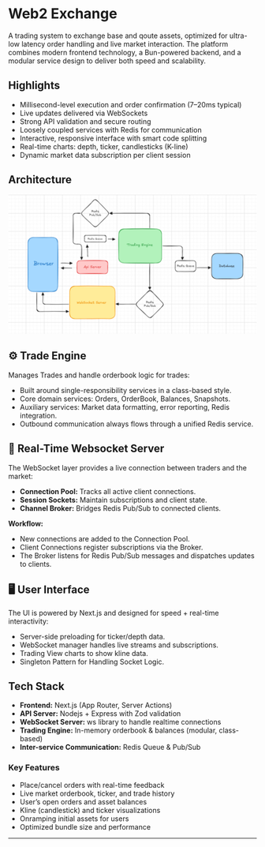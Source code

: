 # Web2 Exchange

A trading system to exchange base and qoute assets, optimized for ultra-low latency order handling and live market interaction. The platform combines modern frontend technology, a Bun-powered backend, and a modular service design to deliver both speed and scalability.

## Highlights

- Millisecond-level execution and order confirmation (7–20ms typical)
- Live updates delivered via WebSockets
- Strong API validation and secure routing
- Loosely coupled services with Redis for communication
- Interactive, responsive interface with smart code splitting
- Real-time charts: depth, ticker, candlesticks (K-line)
- Dynamic market data subscription per client session
  
## Architecture

![App Screenshot](./design.png)

## ⚙️ Trade Engine 

Manages Trades and handle orderbook logic for trades:

- Built around single-responsibility services in a class-based style.
- Core domain services: Orders, OrderBook, Balances, Snapshots.
- Auxiliary services: Market data formatting, error reporting, Redis integration.
- Outbound communication always flows through a unified Redis service.

## 📡 Real-Time Websocket Server

The WebSocket layer provides a live connection between traders and the market:

- **Connection Pool:** Tracks all active client connections.
- **Session Sockets:** Maintain subscriptions and client state.
- **Channel Broker:** Bridges Redis Pub/Sub to connected clients.

**Workflow:**

- New connections are added to the Connection Pool.
- Client Connections register subscriptions via the Broker.
- The Broker listens for Redis Pub/Sub messages and dispatches updates to clients.

## 🖥️ User Interface

The UI is powered by Next.js and designed for speed + real-time interactivity:

- Server-side preloading for ticker/depth data.
- WebSocket manager handles live streams and subscriptions.
- Trading View charts to show kline data.
- Singleton Pattern for Handling Socket Logic.
  
## Tech Stack

- **Frontend:** Next.js (App Router, Server Actions)
- **API Server:** Nodejs + Express with Zod validation
- **WebSocket Server:** ws library to handle realtime connections
- **Trading Engine:** In-memory orderbook & balances (modular, class-based)
- **Inter-service Communication:** Redis Queue & Pub/Sub

### Key Features

- Place/cancel orders with real-time feedback
- Live market orderbook, ticker, and trade history
- User’s open orders and asset balances
- Kline (candlestick) and ticker visualizations
- Onramping initial assets for users
- Optimized bundle size and performance

---

